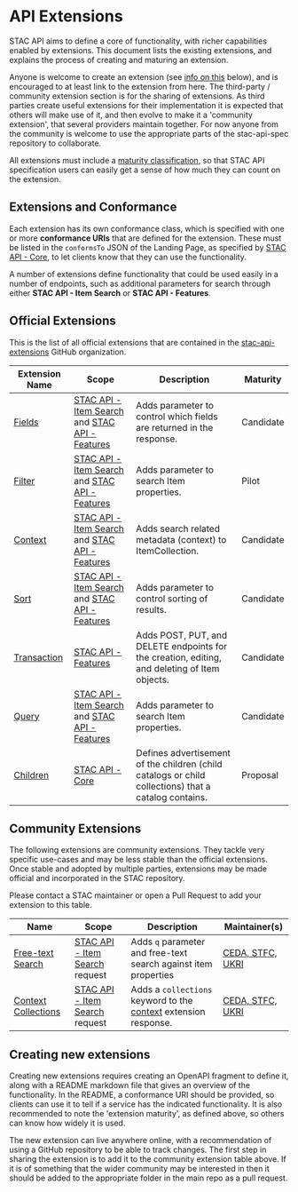 # API Extensions

STAC API aims to define a core of functionality, with richer capabilities enabled by extensions. This document
lists the existing extensions, and explains the process of creating and maturing an extension. 

Anyone is welcome to create an extension (see [info on this](#creating-new-extensions) below), and is encouraged to at least 
link to the extension from here.
The third-party / community extension section is for the sharing of extensions. As third parties create useful extensions for their implementation
it is expected that others will make use of it, and then evolve to make it a 'community extension', that several providers maintain together.
For now anyone from the community is welcome to use the appropriate parts of the stac-api-spec repository to collaborate.

All extensions must include a [maturity classification](README.md#maturity-classification), so that STAC API
specification users can easily get a sense of how much they can count on the extension. 

## Extensions and Conformance

Each extension has its own conformance class, which is specified with one or more **conformance URIs**
that are defined for the extension. These must be listed in the `conformsTo` JSON of the Landing Page,
as specified by [STAC API - Core](core/), to let clients know that they can use the functionality. 

A number of extensions define functionality that could be used easily in a number of endpoints, such
as additional parameters for search through either **STAC API - Item Search** or **STAC API - Features**.

## Official Extensions

This is the list of all official extensions that are contained in the 
[stac-api-extensions](https://github.com/stac-api-extensions) GitHub organization.

| Extension Name                                                                                          | Scope                                                                                                     | Description                                                                                                                                 | Maturity   |
| ------------------------------------------------------------------------------------------------------- | ---------------------------------------------------------------------------------------------------------- | ------------------------------------------------------------------------------------------------------------------------------------------- | ---------- |
| [Fields](https://github.com/stac-api-extensions/fields/blob/main/README.md)                             | [STAC API - Item Search](item-search/) and [STAC API - Features](ogcapi-features)                                                 | Adds parameter to control which fields are returned in the response.                                                                        | Candidate  |
| [Filter](https://github.com/stac-api-extensions/filter/blob/main/README.md)                             | [STAC API - Item Search](item-search/) and [STAC API - Features](ogcapi-features)         | Adds parameter to search Item properties.                                                                                    | Pilot      |
| [Context](https://github.com/stac-api-extensions/context/blob/main/README.md)                           | [STAC API - Item Search](item-search/) and [STAC API - Features](ogcapi-features)     | Adds search related metadata (context) to ItemCollection.                                                                                   | Candidate  |
| [Sort](https://github.com/stac-api-extensions/sort/blob/main/README.md)                                 | [STAC API - Item Search](item-search/) and [STAC API - Features](ogcapi-features)                                                             | Adds parameter to control sorting of results.                                                                                       | Candidate  |
| [Transaction](https://github.com/stac-api-extensions/transaction/blob/main/README.md)                   | [STAC API - Features](ogcapi-features)  | Adds POST, PUT, and DELETE endpoints for the creation, editing, and deleting of Item objects.                                                      | Candidate  |
| [Query](https://github.com/stac-api-extensions/query/blob/main/README.md)                               | [STAC API - Item Search](item-search/) and [STAC API - Features](ogcapi-features)                                  | Adds parameter to search Item  properties.                                                                                    | Candidate  |
| [Children](https://github.com/stac-api-extensions/children/blob/main/README.md)                         | [STAC API - Core](core/)                                                                                   | Defines advertisement of the children (child catalogs or child collections) that a catalog contains.                                             | Proposal   |

## Community Extensions

The following extensions are community extensions. They tackle very specific
use-cases and may be less stable than the official extensions. Once stable and adopted by multiple
parties, extensions may be made official and incorporated in the STAC repository.

Please contact a STAC maintainer or open a Pull Request to add your extension to this table.

| Name                                                                       | Scope                                          | Description                                                                                                                                  | Maintainer(s)                                         |
| -------------------------------------------------------------------------- | ---------------------------------------------- | -------------------------------------------------------------------------------------------------------------------------------------------- | ---------------------------------------------- |
| [Free-text Search](https://github.com/cedadev/stac-freetext-search)        | [STAC API - Item Search](item-search/) request | Adds `q` parameter and free-text search against item properties                                                                              | [CEDA, STFC, UKRI](https://github.com/cedadev) |
| [Context Collections](https://github.com/cedadev/stac-context-collections) | [STAC API - Item Search](item-search/) request | Adds a `collections` keyword to the [context](https://github.com/radiantearth/stac-api-spec/tree/main/fragments/context) extension response. | [CEDA, STFC, UKRI](https://github.com/cedadev) |

## Creating new extensions

Creating new extensions requires creating an OpenAPI fragment to define it, along with a README markdown file that gives 
an overview of the functionality. In the README, a conformance URI should be provided, so clients can use it to tell if
a service has the indicated functionality. It is also recommended to note the 'extension maturity', as defined above,
so others can know how widely it is used.

The new extension can live anywhere online, with a recommendation of using a GitHub repository to be able to track changes. 
The first step in sharing the extension is to add it to the community extension table above. If it is of something
that the wider community may be interested in then it should be added to the appropriate folder in the main repo as a pull 
request. 
